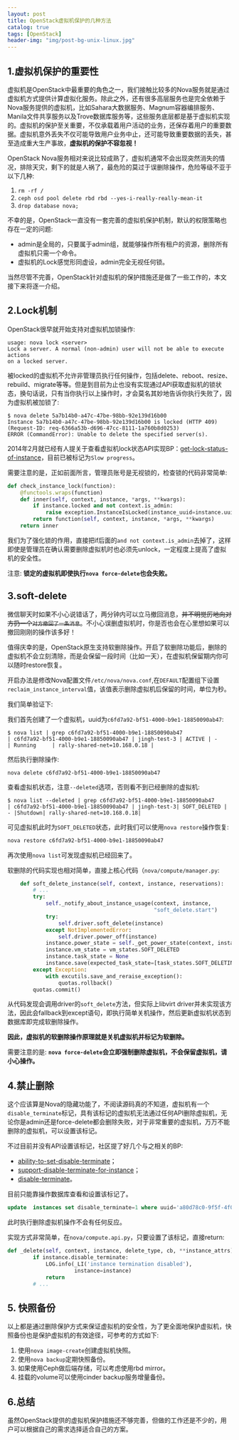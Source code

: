 ```yaml
---
layout: post
title: OpenStack虚拟机保护的几种方法
catalog: true
tags: [OpenStack]
header-img: "img/post-bg-unix-linux.jpg"
---
```


## 1.虚拟机保护的重要性

虚拟机是OpenStack中最重要的角色之一，我们接触比较多的Nova服务就是通过虚拟机方式提供计算虚拟化服务。除此之外，还有很多高层服务也是完全依赖于Nova服务提供的虚拟机，比如Sahara大数据服务、Magnum容器编排服务、Manila文件共享服务以及Trove数据库服务等，这些服务底层都是基于虚拟机实现的。虚拟机的保护至关重要，不仅承载着用户活动的业务，还保存着用户的重要数据。虚拟机意外丢失不仅可能导致用户业务中止，还可能导致重要数据的丢失，甚至造成重大生产事故，**虚拟机的保护不容忽视！**

OpenStack Nova服务相对来说比较成熟了，虚拟机通常不会出现突然消失的情况，排除天灾，剩下的就是人祸了，最危险的莫过于误删除操作，危险等级不亚于以下几种:

1. `rm -rf /`
2. `ceph osd pool delete rbd rbd --yes-i-really-really-mean-it`
3. `drop database nova;`

不幸的是，OpenStack一直没有一套完善的虚拟机保护机制，默认的权限策略也存在一定的问题:

* admin是全局的，只要属于admin组，就能够操作所有租户的资源，删除所有虚拟机只需一个命令。
* 虚拟机的Lock感觉形同虚设，admin完全无视任何锁。

当然尽管不完善，OpenStack针对虚拟机的保护措施还是做了一些工作的，本文接下来将逐一介绍。

## 2.Lock机制

OpenStack很早就开始支持对虚拟机加锁操作:

```
usage: nova lock <server>
Lock a server. A normal (non-admin) user will not be able to execute actions
on a locked server.
```

被locked的虚拟机不允许非管理员执行任何操作，包括delete、reboot、resize、rebuild、migrate等等。但是到目前为止也没有实现通过API获取虚拟机的锁状态，换句话说，只有当你执行以上操作时，才会莫名其妙地告诉你执行失败了，因为虚拟机被加锁了:

```
$ nova delete 5a7b14b0-a47c-47be-98bb-92e139d16b00
Instance 5a7b14b0-a47c-47be-98bb-92e139d16b00 is locked (HTTP 409) (Request-ID: req-6366a53b-d696-47cc-8111-1a760b8d0253)
ERROR (CommandError): Unable to delete the specified server(s).
```

2014年2月就已经有人提关于查看虚拟机lock状态API实现BP：[get-lock-status-of-instance](https://blueprints.launchpad.net/nova/+spec/get-lock-status-of-instance)，目前已被标记为`Slow progress`。

需要注意的是，正如前面所言，管理员账号是无视锁的，检查锁的代码非常简单:

```python
def check_instance_lock(function):
    @functools.wraps(function)
    def inner(self, context, instance, *args, **kwargs):
        if instance.locked and not context.is_admin:
            raise exception.InstanceIsLocked(instance_uuid=instance.uuid)
        return function(self, context, instance, *args, **kwargs)
    return inner
```

我们为了强化锁的作用，直接把if后面的`and not context.is_admin`去掉了，这样即使是管理员在确认需要删除虚拟机时也必须先unlock，一定程度上提高了虚拟机的安全性。

注意: **锁定的虚拟机即使执行`nova force-delete`也会失败。**

## 3.soft-delete

微信聊天时如果不小心说错话了，两分钟内可以立马撤回消息，~~并不明觉厉地向对方扔一个`对方撤回了一条消息`~~。不小心误删虚拟机时，你是否也会在心里想如果可以撤回刚刚的操作该多好！

值得庆幸的是，OpenStack原生支持软删除操作。开启了软删除功能后，删除的虚拟机不会立刻清除，而是会保留一段时间（比如一天），在虚拟机保留期内你可以随时restore恢复。

开启办法是修改Nova配置文件`/etc/nova/nova.conf`,在`DEFAULT`配置组下设置`reclaim_instance_interval`值，该值表示删除虚拟机后保留的时间，单位为秒。

我们简单验证下:

我们首先创建了一个虚拟机，uuid为`c6fd7a92-bf51-4000-b9e1-18850090ab47`:

```
$ nova list | grep c6fd7a92-bf51-4000-b9e1-18850090ab47
| c6fd7a92-bf51-4000-b9e1-18850090ab47 | jingh-test-3 | ACTIVE | -          | Running     | rally-shared-net=10.168.0.18 |
```

然后执行删除操作:

```
nova delete c6fd7a92-bf51-4000-b9e1-18850090ab47
```

查看虚拟机状态，注意`--deleted`选项，否则看不到已经删除的虚拟机:

```
$ nova list --deleted | grep c6fd7a92-bf51-4000-b9e1-18850090ab47
| c6fd7a92-bf51-4000-b9e1-18850090ab47 | jingh-test-3| SOFT_DELETED | - |Shutdown| rally-shared-net=10.168.0.18|
```

可见虚拟机此时为`SOFT_DELETED`状态，此时我们可以使用`nova restore`操作恢复:

```bash
nova restore c6fd7a92-bf51-4000-b9e1-18850090ab47
```

再次使用`nova list`可发现虚拟机已经回来了。

软删除的代码实现也相对简单，直接上核心代码（`nova/compute/manager.py`:

```python
    def soft_delete_instance(self, context, instance, reservations):
        # ...
        try:
            self._notify_about_instance_usage(context, instance,
                                              "soft_delete.start")
            try:
                self.driver.soft_delete(instance)
            except NotImplementedError:
                self.driver.power_off(instance)
            instance.power_state = self._get_power_state(context, instance)
            instance.vm_state = vm_states.SOFT_DELETED
            instance.task_state = None
            instance.save(expected_task_state=[task_states.SOFT_DELETING])
        except Exception:
            with excutils.save_and_reraise_exception():
                quotas.rollback()
        quotas.commit()
```

从代码发现会调用driver的`soft_delete`方法，但实际上libvirt driver并未实现该方法，因此会fallback到except语句，即执行简单关机操作，然后更新虚拟机状态到数据库即完成软删除操作。

**因此，虚拟机的软删除操作原理就是关机虚拟机并标记为软删除。**

需要注意的是: **`nova force-delete`会立即强制删除虚拟机，不会保留虚拟机，请小心操作。**

## 4.禁止删除

这个应该算是Nova的隐藏功能了，不阅读源码真的不知道，虚拟机有一个`disable_terminate`标记，具有该标记的虚拟机无法通过任何API删除虚拟机，无论你是admin还是force-delete都会删除失败，对于非常重要的虚拟机，万万不能删除的虚拟机，可以设置该标记。

不过目前并没有API设置该标记，社区提了好几个与之相关的BP:

* [ability-to-set-disable-terminate](https://blueprints.launchpad.net/nova/+spec/ability-to-set-disable-terminate)；
* [support-disable-terminate-for-instance](https://blueprints.launchpad.net/nova/+spec/support-disable-terminate-for-instance)；
* [disable-terminate](https://blueprints.launchpad.net/nova/+spec/disable-terminate)。

目前只能靠操作数据库查看和设置该标记了。

```sql
update  instances set disable_terminate=1 where uuid='a80d78c0-9f5f-4f01-8ace-72a5133a4763';
```

此时执行删除虚拟机操作不会有任何反应。

实现方式非常简单，在`nova/compute.api.py`，只要设置了该标记，直接return:

```python
def _delete(self, context, instance, delete_type, cb, **instance_attrs):
        if instance.disable_terminate:
            LOG.info(_LI('instance termination disabled'),
                     instance=instance)
            return
        # ...
```

## 5. 快照备份

以上都是通过删除保护方式来保证虚拟机的安全性，为了更全面地保护虚拟机，快照备份也是保护虚拟机的有效途径，可参考的方式如下:

1. 使用`nova image-create`创建虚拟机快照。
2. 使用`nova backup`定期快照备份。
3. 如果使用Ceph做后端存储，可以考虑使用rbd mirror。
4. 挂载的volume可以使用cinder backup服务增量备份。

## 6.总结

虽然OpenStack提供的虚拟机保护措施还不够完善，但做的工作还是不少的，用户可以根据自己的需求选择适合自己的方案。
